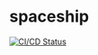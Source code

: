 # spaceship

[![CI/CD Status](https://github.com/fortune1dev/spaceship/actions/workflows/ci.yml/badge.svg)](https://github.com/fortune1dev/spaceship/blob/main/.github/workflows/ci.yml)
